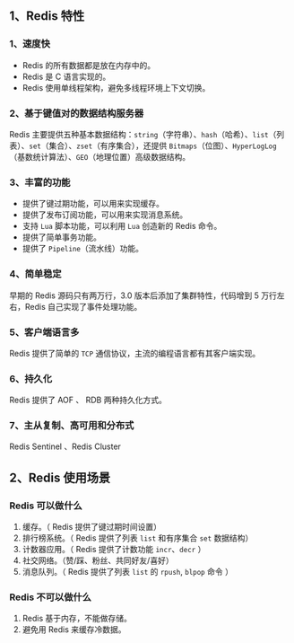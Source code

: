 ## 1、Redis 特性

### 1、速度快

- Redis 的所有数据都是放在内存中的。
- Redis 是 C 语言实现的。
- Redis 使用单线程架构，避免多线程环境上下文切换。

### 2、基于键值对的数据结构服务器

Redis 主要提供五种基本数据结构：`string`（字符串）、`hash`（哈希）、`list`（列表）、`set`（集合）、`zset`（有序集合），还提供 `Bitmaps`（位图）、`HyperLogLog`（基数统计算法）、`GEO`（地理位置）高级数据结构。

### 3、丰富的功能

- 提供了键过期功能，可以用来实现缓存。
- 提供了发布订阅功能，可以用来实现消息系统。
- 支持 `Lua` 脚本功能，可以利用 `Lua` 创造新的 Redis 命令。
- 提供了简单事务功能。
- 提供了 `Pipeline`（流水线）功能。

### 4、简单稳定

早期的 Redis 源码只有两万行，3.0 版本后添加了集群特性，代码增到 5 万行左右，Redis 自己实现了事件处理功能。

### 5、客户端语言多

Redis 提供了简单的 `TCP` 通信协议，主流的编程语言都有其客户端实现。

### 6、持久化

Redis 提供了 AOF 、 RDB 两种持久化方式。

### 7、主从复制、高可用和分布式

Redis Sentinel 、Redis Cluster


## 2、Redis 使用场景

### Redis 可以做什么

1. 缓存。（ Redis 提供了键过期时间设置）
2. 排行榜系统。（ Redis 提供了列表 `list` 和有序集合 `set` 数据结构）
3. 计数器应用。（ Redis 提供了计数功能 `incr`、`decr` ）
4. 社交网络。（赞/踩、粉丝、共同好友/喜好）
5. 消息队列。（ Redis 提供了列表 `list` 的 `rpush`, `blpop` 命令 ）

### Redis 不可以做什么

1. Redis 基于内存，不能做存储。
2. 避免用 Redis 来缓存冷数据。









